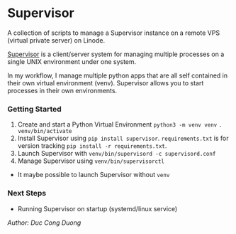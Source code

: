 # Supervisor
A collection of scripts to manage a Supervisor instance on a remote VPS (virtual private server) on Linode.

[Supervisor](http://supervisord.org/introduction.html) is a client/server system for managing multiple processes on a single UNIX environment under one system.

In my workflow, I manage multiple python apps that are all self contained in their own virtual environment (venv). Supervisor allows you to start processes in their own environments.

### Getting Started
1. Create and start a Python Virtual Environment `python3 -m venv venv` `. venv/bin/activate`
2. Install Supervisor using `pip install supervisor`. `requirements.txt` is for version tracking `pip install -r requirements.txt`.
3. Launch Supervisor with `venv/bin/supervisord -c supervisord.conf`
4. Manage Supervisor using `venv/bin/supervisorctl`

- It maybe possible to launch Supervisor without `venv`

### Next Steps
- Running Supervisor on startup (systemd/linux service)



*Author: Duc Cong Duong*
